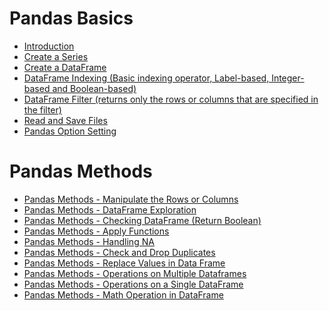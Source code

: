 # Pandas Basics
* [Introduction](https://github.com/yangshiteng/StatQuest-Study-Notes/blob/main/python/pandas%20introduction.md)
* [Create a Series](https://github.com/yangshiteng/StatQuest-Study-Notes/blob/main/python/series%20and%20dataframes.md)
* [Create a DataFrame](https://github.com/yangshiteng/StatQuest-Study-Notes/blob/main/python/create%20dataframe.md)
* [DataFrame Indexing (Basic indexing operator, Label-based, Integer-based and Boolean-based)](https://github.com/yangshiteng/StatQuest-Study-Notes/blob/main/python/dataframe%20indexing.md)
* [DataFrame Filter (returns only the rows or columns that are specified in the filter)]()
* [Read and Save Files](https://github.com/yangshiteng/StatQuest-Study-Notes/blob/main/python/pandas%20read%20files.md)
* [Pandas Option Setting](https://github.com/yangshiteng/StatQuest-Study-Notes/blob/main/python/pandas%20option%20setting.md)

# Pandas Methods

* [Pandas Methods - Manipulate the Rows or Columns](https://github.com/yangshiteng/StatQuest-Study-Notes/blob/main/python/add%2C%20drop%2C%20modify%20rows%20or%20columns.md)
* [Pandas Methods - DataFrame Exploration](https://github.com/yangshiteng/StatQuest-Study-Notes/blob/main/python/dataframe%20analysis.md)
* [Pandas Methods - Checking DataFrame (Return Boolean)](https://github.com/yangshiteng/StatQuest-Study-Notes/blob/main/python/boolean%20checking.md)
* [Pandas Methods - Apply Functions](https://github.com/yangshiteng/StatQuest-Study-Notes/blob/main/python/apply%20functions.md)
* [Pandas Methods - Handling NA](https://github.com/yangshiteng/StatQuest-Study-Notes/blob/main/python/handling%20NA.md)
* [Pandas Methods - Check and Drop Duplicates](https://github.com/yangshiteng/StatQuest-Study-Notes/blob/main/python/check%20and%20drop%20duplicates.md)
* [Pandas Methods - Replace Values in Data Frame](https://github.com/yangshiteng/StatQuest-Study-Notes/blob/main/python/dataframe%20cleaning.md)
* [Pandas Methods - Operations on Multiple Dataframes](https://github.com/yangshiteng/StatQuest-Study-Notes/blob/main/python/Multiple%20Dataframes%20(join%2C%20concat).md)
* [Pandas Methods - Operations on a Single DataFrame](https://github.com/yangshiteng/StatQuest-Study-Notes/blob/main/python/dataframe%20join.md)
* [Pandas Methods - Math Operation in DataFrame](https://github.com/yangshiteng/StatQuest-Study-Notes/blob/main/python/dataframe%20math.md)
